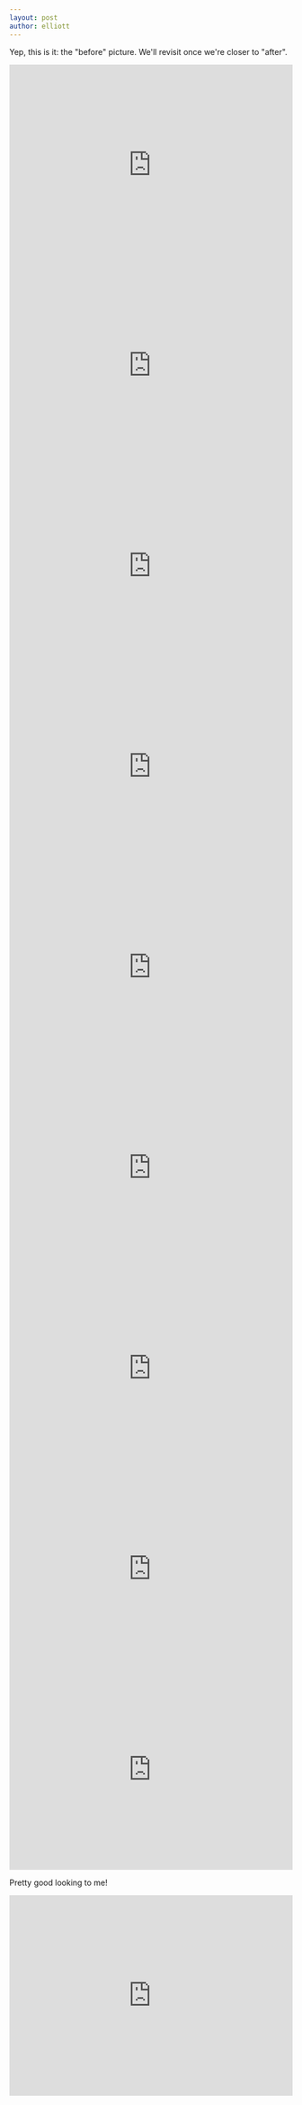 ```yaml
---
layout: post
author: elliott
---
```


Yep, this is it: the "before" picture.  We'll revisit once we're closer to "after".
<iframe src="https://trinket.io/embed/python/b3ffba4e51" width="100%" height="356" frameborder="0" marginwidth="0" marginheight="0" allowfullscreen></iframe>

<iframe src="https://trinket.io/embed/python/19c4cb46d3" width="100%" height="356" frameborder="0" marginwidth="0" marginheight="0" allowfullscreen></iframe>

<iframe src="https://trinket.io/embed/python/e31000a299" width="100%" height="356" frameborder="0" marginwidth="0" marginheight="0" allowfullscreen></iframe>

<iframe src="https://trinket.io/embed/python/4a12614b17" width="100%" height="356" frameborder="0" marginwidth="0" marginheight="0" allowfullscreen></iframe>

<iframe src="https://trinket.io/embed/python/99d395a8d2" width="100%" height="356" frameborder="0" marginwidth="0" marginheight="0" allowfullscreen></iframe>

<iframe src="https://trinket.io/embed/python/abfe7d4e8a" width="100%" height="356" frameborder="0" marginwidth="0" marginheight="0" allowfullscreen></iframe>

<iframe src="https://trinket.io/embed/python/800de8bd7c" width="100%" height="356" frameborder="0" marginwidth="0" marginheight="0" allowfullscreen></iframe>

<iframe src="https://trinket.io/embed/python/a69ef368c1" width="100%" height="356" frameborder="0" marginwidth="0" marginheight="0" allowfullscreen></iframe>

<iframe src="https://trinket.io/embed/python/bbf96b4338" width="100%" height="356" frameborder="0" marginwidth="0" marginheight="0" allowfullscreen></iframe>

Pretty good looking to me!

<iframe src="https://trinket.io/embed/python/dfcc652204" width="100%" height="356" frameborder="0" marginwidth="0" marginheight="0" allowfullscreen></iframe>